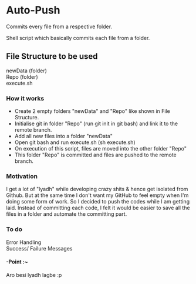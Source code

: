 # Auto-Push
Commits every file from a respective folder.

Shell script which basically commits each file from a folder. 

## File Structure to be used
newData (folder)  
Repo (folder)  
execute.sh  

### How it works
- Create 2 empty folders "newData" and "Repo" like shown in File Structure.    
- Initialise git in folder "Repo" (run git init in git bash) and link it to the remote branch.
- Add all new files into a folder "newData"  
- Open git bash and run execute.sh (sh execute.sh)
- On execution of this script, files are moved into the other folder "Repo"     
- This folder "Repo" is committed and files are pushed to the remote branch.  

### Motivation
I get a lot of "lyadh" while developing crazy shits & hence get isolated from Github. But at the same time I don't want my GitHub to feel empty when I'm doing some form of work. So I decided to push the codes while I am getting laid. Instead of committing each code, I felt it would be easier to save all the files in a folder and automate the  committing part.

### To do
Error Handling  
Success/ Failure Messages  

#### -Point :~
Aro besi lyadh lagbe :p 
